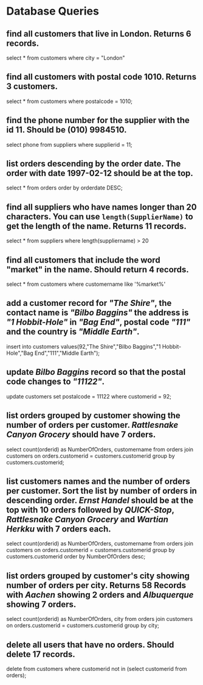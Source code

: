# Database Queries

## find all customers that live in London. Returns 6 records.

select * from customers where city = "London"

## find all customers with postal code 1010. Returns 3 customers.

select * from customers where postalcode = 1010;

## find the phone number for the supplier with the id 11. Should be (010) 9984510.

select phone from suppliers where supplierid = 11;

## list orders descending by the order date. The order with date 1997-02-12 should be at the top.

select * from orders order by orderdate DESC;

## find all suppliers who have names longer than 20 characters. You can use `length(SupplierName)` to get the length of the name. Returns 11 records.

select * from suppliers where length(suppliername) > 20

## find all customers that include the word "market" in the name. Should return 4 records.

select * from customers where customername like '%market%'

## add a customer record for _"The Shire"_, the contact name is _"Bilbo Baggins"_ the address is _"1 Hobbit-Hole"_ in _"Bag End"_, postal code _"111"_ and the country is _"Middle Earth"_.

insert into customers values(92,"The Shire","Bilbo Baggins","1 Hobbit-Hole","Bag End","111","Middle Earth");

## update _Bilbo Baggins_ record so that the postal code changes to _"11122"_.

update customers set postalcode = 11122 where customerid = 92;

## list orders grouped by customer showing the number of orders per customer. _Rattlesnake Canyon Grocery_ should have 7 orders.

select count(orderid) as NumberOfOrders, customername from orders join customers on orders.customerid = customers.customerid group by customers.customerid;

## list customers names and the number of orders per customer. Sort the list by number of orders in descending order. _Ernst Handel_ should be at the top with 10 orders followed by _QUICK-Stop_, _Rattlesnake Canyon Grocery_ and _Wartian Herkku_ with 7 orders each.

select count(orderid) as NumberOfOrders, customername from orders join customers on orders.customerid = customers.customerid group by customers.customerid order by NumberOfOrders desc;

## list orders grouped by customer's city showing number of orders per city. Returns 58 Records with _Aachen_ showing 2 orders and _Albuquerque_ showing 7 orders.

select count(orderid) as NumberOfOrders, city from orders join customers on orders.customerid = customers.customerid group by city;

## delete all users that have no orders. Should delete 17 records.

delete from customers where customerid not in (select customerid from orders);

